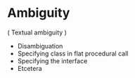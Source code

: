 ﻿Ambiguity
=========

( Textual ambiguity )

- Disambiguation
- Specifying class in flat procedural call
- Specifying the interface
- Etcetera
